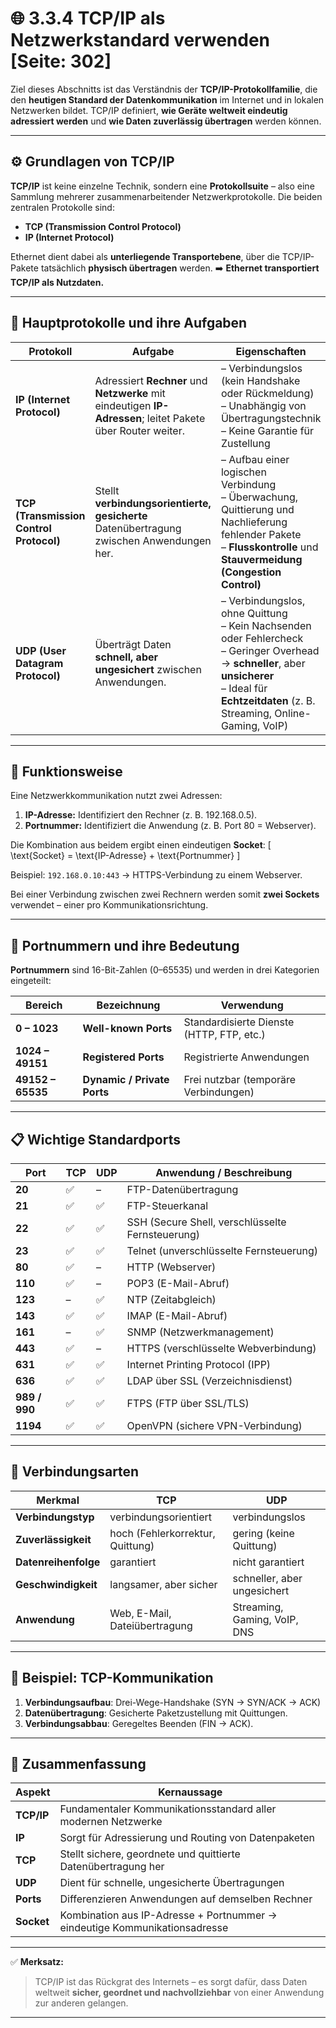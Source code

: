 # 🌐 3.3.4 TCP/IP als Netzwerkstandard verwenden [Seite: 302]

Ziel dieses Abschnitts ist das Verständnis der **TCP/IP-Protokollfamilie**, die den **heutigen Standard der Datenkommunikation** im Internet und in lokalen Netzwerken bildet. TCP/IP definiert, **wie Geräte weltweit eindeutig adressiert werden** und **wie Daten zuverlässig übertragen** werden können.

---

## ⚙️ Grundlagen von TCP/IP

**TCP/IP** ist keine einzelne Technik, sondern eine **Protokollsuite** – also eine Sammlung mehrerer zusammenarbeitender Netzwerkprotokolle.
Die beiden zentralen Protokolle sind:

* **TCP (Transmission Control Protocol)**
* **IP (Internet Protocol)**

Ethernet dient dabei als **unterliegende Transportebene**, über die TCP/IP-Pakete tatsächlich **physisch übertragen** werden.
➡️ **Ethernet transportiert TCP/IP als Nutzdaten.**

---

## 🧩 Hauptprotokolle und ihre Aufgaben

| Protokoll                               | Aufgabe                                                                                                     | Eigenschaften                                                                                                                                                                                             |
| --------------------------------------- | ----------------------------------------------------------------------------------------------------------- | --------------------------------------------------------------------------------------------------------------------------------------------------------------------------------------------------------- |
| **IP (Internet Protocol)**              | Adressiert **Rechner** und **Netzwerke** mit eindeutigen **IP-Adressen**; leitet Pakete über Router weiter. | – Verbindungslos (kein Handshake oder Rückmeldung)<br>– Unabhängig von Übertragungstechnik<br>– Keine Garantie für Zustellung                                                                             |
| **TCP (Transmission Control Protocol)** | Stellt **verbindungsorientierte, gesicherte** Datenübertragung zwischen Anwendungen her.                    | – Aufbau einer logischen Verbindung<br>– Überwachung, Quittierung und Nachlieferung fehlender Pakete<br>– **Flusskontrolle** und **Stauvermeidung (Congestion Control)**                                  |
| **UDP (User Datagram Protocol)**        | Überträgt Daten **schnell, aber ungesichert** zwischen Anwendungen.                                         | – Verbindungslos, ohne Quittung<br>– Kein Nachsenden oder Fehlercheck<br>– Geringer Overhead → **schneller**, aber **unsicherer**<br>– Ideal für **Echtzeitdaten** (z. B. Streaming, Online-Gaming, VoIP) |

---

## 🧠 Funktionsweise

Eine Netzwerkkommunikation nutzt zwei Adressen:

1. **IP-Adresse:** Identifiziert den Rechner (z. B. 192.168.0.5).
2. **Portnummer:** Identifiziert die Anwendung (z. B. Port 80 = Webserver).

Die Kombination aus beidem ergibt einen eindeutigen **Socket**:
[
\text{Socket} = \text{IP-Adresse} + \text{Portnummer}
]

Beispiel:
`192.168.0.10:443` → HTTPS-Verbindung zu einem Webserver.

Bei einer Verbindung zwischen zwei Rechnern werden somit **zwei Sockets** verwendet – einer pro Kommunikationsrichtung.

---

## 🔢 Portnummern und ihre Bedeutung

**Portnummern** sind 16-Bit-Zahlen (0–65535) und werden in drei Kategorien eingeteilt:

| Bereich           | Bezeichnung                 | Verwendung                                |
| ----------------- | --------------------------- | ----------------------------------------- |
| **0 – 1023**      | **Well-known Ports**        | Standardisierte Dienste (HTTP, FTP, etc.) |
| **1024 – 49151**  | **Registered Ports**        | Registrierte Anwendungen                  |
| **49152 – 65535** | **Dynamic / Private Ports** | Frei nutzbar (temporäre Verbindungen)     |

---

## 📋 Wichtige Standardports

| Port          | TCP | UDP | Anwendung / Beschreibung                         |
| ------------- | --- | --- | ------------------------------------------------ |
| **20**        | ✅   | –   | FTP-Datenübertragung                             |
| **21**        | ✅   | ✅   | FTP-Steuerkanal                                  |
| **22**        | ✅   | ✅   | SSH (Secure Shell, verschlüsselte Fernsteuerung) |
| **23**        | ✅   | ✅   | Telnet (unverschlüsselte Fernsteuerung)          |
| **80**        | ✅   | –   | HTTP (Webserver)                                 |
| **110**       | ✅   | –   | POP3 (E-Mail-Abruf)                              |
| **123**       | –   | ✅   | NTP (Zeitabgleich)                               |
| **143**       | ✅   | ✅   | IMAP (E-Mail-Abruf)                              |
| **161**       | –   | ✅   | SNMP (Netzwerkmanagement)                        |
| **443**       | ✅   | –   | HTTPS (verschlüsselte Webverbindung)             |
| **631**       | ✅   | ✅   | Internet Printing Protocol (IPP)                 |
| **636**       | ✅   | ✅   | LDAP über SSL (Verzeichnisdienst)                |
| **989 / 990** | ✅   | ✅   | FTPS (FTP über SSL/TLS)                          |
| **1194**      | ✅   | ✅   | OpenVPN (sichere VPN-Verbindung)                 |

---

## 🔐 Verbindungsarten

| Merkmal              | TCP                              | UDP                          |
| -------------------- | -------------------------------- | ---------------------------- |
| **Verbindungstyp**   | verbindungsorientiert            | verbindungslos               |
| **Zuverlässigkeit**  | hoch (Fehlerkorrektur, Quittung) | gering (keine Quittung)      |
| **Datenreihenfolge** | garantiert                       | nicht garantiert             |
| **Geschwindigkeit**  | langsamer, aber sicher           | schneller, aber ungesichert  |
| **Anwendung**        | Web, E-Mail, Dateiübertragung    | Streaming, Gaming, VoIP, DNS |

---

## 🧮 Beispiel: TCP-Kommunikation

1. **Verbindungsaufbau**:
   Drei-Wege-Handshake
   (SYN → SYN/ACK → ACK)
2. **Datenübertragung**:
   Gesicherte Paketzustellung mit Quittungen.
3. **Verbindungsabbau**:
   Geregeltes Beenden (FIN → ACK).

---

## 🧱 Zusammenfassung

| Aspekt     | Kernaussage                                                                |
| ---------- | -------------------------------------------------------------------------- |
| **TCP/IP** | Fundamentaler Kommunikationsstandard aller modernen Netzwerke              |
| **IP**     | Sorgt für Adressierung und Routing von Datenpaketen                        |
| **TCP**    | Stellt sichere, geordnete und quittierte Datenübertragung her              |
| **UDP**    | Dient für schnelle, ungesicherte Übertragungen                             |
| **Ports**  | Differenzieren Anwendungen auf demselben Rechner                           |
| **Socket** | Kombination aus IP-Adresse + Portnummer → eindeutige Kommunikationsadresse |

---

✅ **Merksatz:**

> TCP/IP ist das Rückgrat des Internets – es sorgt dafür, dass Daten weltweit **sicher, geordnet und nachvollziehbar** von einer Anwendung zur anderen gelangen.


---
